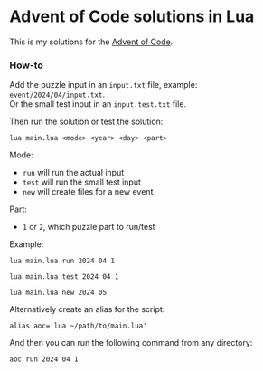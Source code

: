 # Advent of Code solutions in Lua

This is my solutions for the [Advent of Code](https://adventofcode.com).

### How-to

Add the puzzle input in an `input.txt` file, example: `event/2024/04/input.txt`.<br>
Or the small test input in an `input.test.txt` file.

Then run the solution or test the solution:

```
lua main.lua <mode> <year> <day> <part>
```

Mode:
- `run` will run the actual input
- `test` will run the small test input
- `new` will create files for a new event

Part:
- `1` or `2`, which puzzle part to run/test

Example:

```
lua main.lua run 2024 04 1
```

```
lua main.lua test 2024 04 1
```

```
lua main.lua new 2024 05
```

Alternatively create an alias for the script:

```
alias aoc='lua ~/path/to/main.lua'
```

And then you can run the following command from any directory:

```
aoc run 2024 04 1
```
